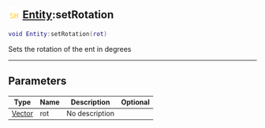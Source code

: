 ## <img src="../../.gitbook/assets/shared.png" width="24" height=24 /> [Entity](https://iaswiki.rawr.dev/readme/entity):setRotation

```lua
void Entity:setRotation(rot)
```

Sets the rotation of the ent in degrees

------
## Parameters

| Type   | Name | Description | Optional |
| ------ | ---- | ----------- | -------: |
| [Vector](https://iaswiki.rawr.dev/readme/vector) | rot | No description |  |

